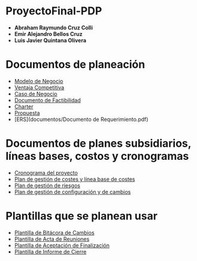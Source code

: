 # ProyectoFinal-PDP

- **Abraham Raymundo Cruz Colli**
- **Emir Alejandro Bellos Cruz**
- **Luis Javier Quintana Olivera**

# Documentos de planeación

- [Modelo de Negocio](documentos/)  
- [Ventaja Competitiva](documentos/)  
- [Caso de Negocio](documentos/CasoDeNegocio.pdf)  
- [Documento de Factibilidad](documentos/DocumentoFactibilidad.pdf)  
- [Charter](documentos/)  
- [Propuesta](documentos/Propuesta.pdf)  
- [ERS](documentos/Documento de Requerimiento.pdf)  

# Documentos de planes subsidiarios, líneas bases, costos y cronogramas

- [Cronograma del proyecto](documentos/CronogramaDelProyecto.xlsx)  
- [Plan de gestión de costes y línea base de costes](documentos/)  
- [Plan de gestión de riesgos](documentos/)  
- [Plan de gestión de configuración y de cambios](documentos/PlanDeGestión-ConfiguraciónyCambios.pdf)  

# Plantillas que se planean usar

- [Plantilla de Bitácora de Cambios](documentos/)  
- [Plantilla de Acta de Reuniones](documentos/)  
- [Plantilla de Aceptación de Finalización](documentos/)  
- [Plantilla de Informe de Cierre](documentos/)  
